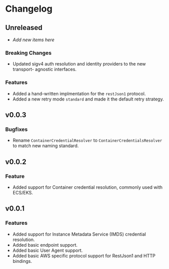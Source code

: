 # Changelog

## Unreleased

* _Add new items here_

### Breaking Changes

* Updated sigv4 auth resolution and identity providers to the new transport-
  agnostic interfaces.

### Features

* Added a hand-written implmentation for the `restJson1` protocol.
* Added a new retry mode `standard` and made it the default retry strategy.

## v0.0.3

### Bugfixes
* Rename `ContainerCredentialResolver` to `ContainerCredentialsResolver` to
  match new naming standard.

## v0.0.2

### Feature
* Added support for Container credential resolution, commonly used with ECS/EKS.

## v0.0.1

### Features

* Added support for Instance Metadata Service (IMDS) credential resolution.
* Added basic endpoint support.
* Added basic User Agent support.
* Added basic AWS specific protocol support for RestJson1 and HTTP bindings.
